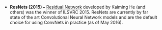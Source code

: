 -   **ResNets (2015) –** [Residual Network](http://arxiv.org/abs/1512.03385) developed by Kaiming He (and others) was the winner of ILSVRC 2015. ResNets are currently by far state of the art Convolutional Neural Network models and are the default choice for using ConvNets in practice (as of May 2016).